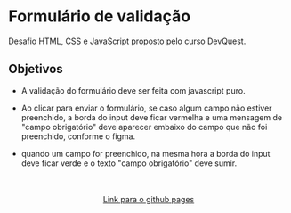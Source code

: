 # Formulário de validação

Desafio HTML, CSS e JavaScript proposto pelo curso DevQuest.

 Objetivos 
 -
 - A validação do formulário deve ser feita com
javascript puro.
- Ao clicar para enviar o formulário, se caso algum campo não estiver preenchido, a borda do input deve ficar vermelha e uma mensagem de "campo obrigatório" deve aparecer embaixo do campo que não foi preenchido, conforme o figma.

- quando um campo for preenchido, na mesma hora a borda do input deve ficar verde e o texto "campo obrigatório" deve sumir.


<br/>
<br/>
<div align="center">
    <a href ="https://ph-bicalho.github.io/formulario-validacao/">Link para o github pages</a>
</div>